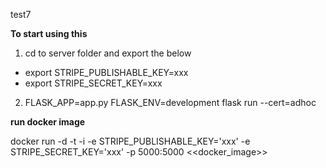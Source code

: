 test7

**To start using this**

1) cd to server folder and export the below  

 - export STRIPE_PUBLISHABLE_KEY=xxx
 - export STRIPE_SECRET_KEY=xxx

2) FLASK_APP=app.py FLASK_ENV=development flask run --cert=adhoc

**run docker image**

docker run -d -t -i -e STRIPE_PUBLISHABLE_KEY='xxx' -e STRIPE_SECRET_KEY='xxx' -p 5000:5000 <<docker_image>>
